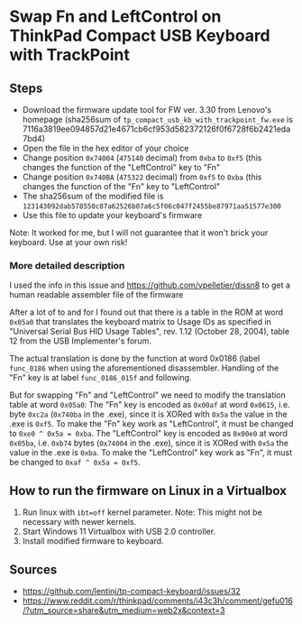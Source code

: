 # Swap Fn and LeftControl on ThinkPad Compact USB Keyboard with TrackPoint

## Steps

- Download the firmware update tool for FW ver. 3.30 from Lenovo's homepage (sha256sum of `tp_compact_usb_kb_with_trackpoint_fw.exe` is 7116a3819ee094857d21e4671cb6cf953d582372126f0f6728f6b2421eda7bd4)
- Open the file in the hex editor of your choice
- Change position `0x74004` (`475140` decimal) from `0xba` to `0xf5` (this changes the function of the "LeftControl" key to "Fn"
- Change position `0x740BA` (`475322` decimal) from `0xf5` to `0xba` (this changes the function of the "Fn" key to "LeftControl"
- The sha256sum of the modified file is `123143092dab578550c87a62526b07a6c5f06c047f2455be87971aa51577e300`
- Use this file to update your keyboard's firmware

Note: It worked for me, but I will not guarantee that it won't brick your keyboard. Use at your own risk!

### More detailed description

I used the info in this issue and https://github.com/vpelletier/dissn8 to get a human readable assembler file of the firmware

After a lot of to and for I found out that there is a table in the ROM at word `0x05a0` that translates the keyboard matrix to Usage IDs as specified in "Universal Serial Bus HID Usage Tables", rev. 1.12 (October 28, 2004), table 12 from the USB Implementer's forum.

The actual translation is done by the function at word 0x0186 (label `func_0186` when using the aforementioned disassembler. Handling of the "Fn" key is at label `func_0186_015f` and following.

But for swapping "Fn" and "LeftControl" we need to modify the translation table at word `0x05a0`:
The "Fn" key is encoded as `0x00af` at word `0x0615`, i.e. byte `0xc2a` (`0x740ba` in the .exe), since it is XORed with `0x5a` the value in the .exe is `0xf5`. To make the "Fn" key work as "LeftControl", it must be changed to `0xe0 ^ 0x5a = 0xba`.
The "LeftControl" key is encoded as `0x00e0` at word `0x05ba`, i.e. `0xb74` bytes (`0x74004` in the .exe), since it is XORed with `0x5a` the value in the .exe is `0xba`. To make the "LeftControl" key work as "Fn", it must be changed to `0xaf ^ 0x5a = 0xf5`.

## How to run the firmware on Linux in a Virtualbox

1. Run linux with `ibt=off` kernel parameter. Note: This might not be necessary with newer kernels.
2. Start Windows 11 Virtualbox with USB 2.0 controller.
3. Install modified firmware to keyboard.

## Sources

- https://github.com/lentinj/tp-compact-keyboard/issues/32
- https://www.reddit.com/r/thinkpad/comments/i43c3h/comment/gefu016/?utm_source=share&utm_medium=web2x&context=3
